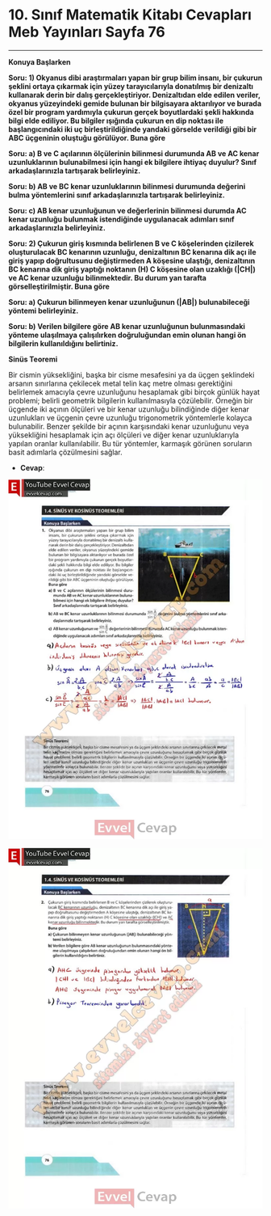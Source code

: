 # 10. Sınıf Matematik Kitabı Cevapları Meb Yayınları Sayfa 76

---

**Konuya Başlarken**

**Soru: 1) Okyanus dibi araştırmaları yapan bir grup bilim insanı, bir çukurun şeklini ortaya çıkarmak için yüzey tarayıcılarıyla donatılmış bir denizaltı kullanarak derin bir dalış gerçekleştiriyor. Denizaltıdan elde edilen veriler, okyanus yüzeyindeki gemide bulunan bir bilgisayara aktarılıyor ve burada özel bir program yardımıyla çukurun gerçek boyutlardaki şekli hakkında bilgi elde ediliyor. Bu bilgiler ışığında çukurun en dip noktası ile başlangıcındaki iki uç birleştirildiğinde yandaki görselde verildiği gibi bir ABC üçgeninin oluştuğu görülüyor. Buna göre**

**Soru: a) B ve C açılarının ölçülerinin bilinmesi durumunda AB ve AC kenar uzunluklarının bulunabilmesi için hangi ek bilgilere ihtiyaç duyulur? Sınıf arkadaşlarınızla tartışarak belirleyiniz.**

**Soru: b) AB ve BC kenar uzunluklarının bilinmesi durumunda değerini bulma yöntemlerini sınıf arkadaşlarınızla tartışarak belirleyiniz.**

**Soru: c) AB kenar uzunluğunun ve değerlerinin bilinmesi durumda AC kenar uzunluğu bulunmak istendiğinde uygulanacak adımları sınıf arkadaşlarınızla belirleyiniz.**

**Soru: 2) Çukurun giriş kısmında belirlenen B ve C köşelerinden çizilerek oluşturulacak BC kenarının uzunluğu, denizaltının BC kenarına dik açı ile giriş yapıp doğrultusunu değiştirmeden A köşesine ulaştığı, denizaltının BC kenarına dik giriş yaptığı noktanın (H) C köşesine olan uzaklığı (|CH|) ve AC kenar uzunluğu bilinmektedir. Bu durum yan tarafta görselleştirilmiştir. Buna göre**

**Soru: a) Çukurun bilinmeyen kenar uzunluğunun (|AB|) bulunabileceği yöntemi belirleyiniz.**

**Soru: b) Verilen bilgilere göre AB kenar uzunluğunun bulunmasındaki yönteme ulaşılmaya çalışılırken doğruluğundan emin olunan hangi ön bilgilerin kullanıldığını belirtiniz.**

**Sinüs Teoremi**

Bir cismin yüksekliğini, başka bir cisme mesafesini ya da üçgen şeklindeki arsanın sınırlarına çekilecek metal telin kaç metre olması gerektiğini belirlemek amacıyla çevre uzunluğunu hesaplamak gibi birçok günlük hayat problemi; belirli geometrik bilgilerin kullanılmasıyla çözülebilir. Örneğin bir üçgende iki açının ölçüleri ve bir kenar uzunluğu bilindiğinde diğer kenar uzunlukları ve üçgenin çevre uzunluğu trigonometrik yöntemlerle kolayca bulunabilir. Benzer şekilde bir açının karşısındaki kenar uzunluğunu veya yüksekliğini hesaplamak için açı ölçüleri ve diğer kenar uzunluklarıyla yapılan oranlar kullanılabilir. Bu tür yöntemler, karmaşık görünen soruların basit adımlarla çözülmesini sağlar.

-   **Cevap**:

![Image 1](./image_1.webp)

![Image 2](./image_2.webp)